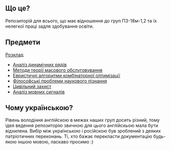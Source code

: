 ## Що це?

Репозиторій для всього, що має відношення до груп ПЗ-18м-1,2 та їх нелегкої праці задля здобування освіти.

## Предмети

[Розклад](./Розклад.xlsx)

 - [Аналіз динамічних рядів](./dynamic_series_analysis/Readme.md)
 - [Методи теорії масового обслуговування](./mtmo/Readme.md)
 - [Евристичні алгоритми комбінаторної оптимізації](./heuristics/Readme.md)
 - [Філософські проблеми наукового пізнання](./philosophy/Readme.md)
 - [Цивільний захист](./cd/Readme.md)
 - [Аналіз мовних сигналів](./voice_signal_analysis/Readme.md)

## Чому українською?

Рівень володіння англійскою в межах наших груп досить різний, тому ідея ведення репозиторію звичною для цього англійскьою мала бути відхилена. Вибір між українською і російскою був зроблений з деяких патріотичних переконань. Ті, хто бажає перекласти документацію будь-якою іншою мовою, ласкаво просимо :)